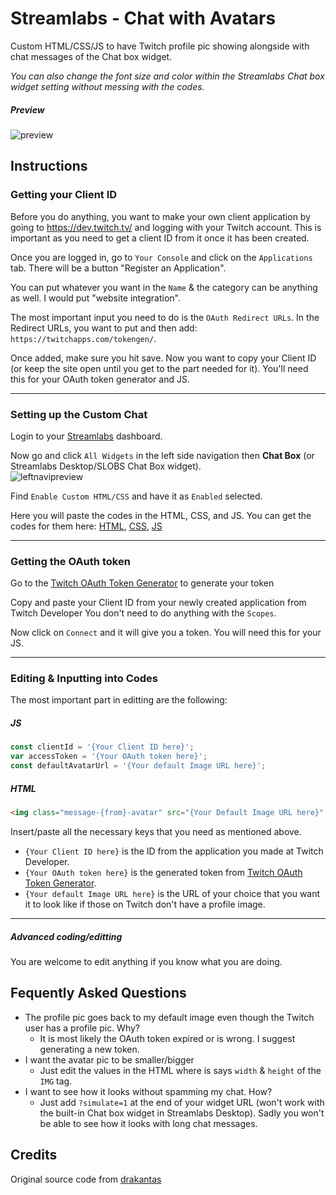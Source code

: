 # Streamlabs - Chat with Avatars
Custom HTML/CSS/JS to have Twitch profile pic showing alongside with chat messages of the Chat box widget. <br />

*You can also change the font size and color within the Streamlabs Chat box widget setting without messing with the codes.*

##### Preview
![preview](https://user-images.githubusercontent.com/40627143/160465881-bf89c370-1695-4b1c-92b4-03bb61bf8c31.png)

## Instructions

### Getting your Client ID
Before you do anything, you want to make your own client application by going to https://dev.twitch.tv/ and logging with your Twitch account. This is important as you need to get a client ID from it once it has been created. <br />

Once you are logged in, go to `Your Console` and click on the `Applications` tab. There will be a button "Register an Application". <br />

You can put whatever you want in the `Name` & the category can be anything as well. I would put "website integration". <br />

The most important input you need to do is the `OAuth Redirect URLs`. In the Redirect URLs, you want to put and then add: `https://twitchapps.com/tokengen/`. <br />

Once added, make sure you hit save. Now you want to copy your Client ID (or keep the site open until you get to the part needed for it). You'll need this for your OAuth token generator and JS.

---

### Setting up the Custom Chat
Login to your [Streamlabs](https://streamlabs.com/) dashboard. <br />

Now go and click `All Widgets` in the left side navigation then **Chat Box** (or Streamlabs Desktop/SLOBS Chat Box widget). <br />
![leftnavipreview](https://user-images.githubusercontent.com/40627143/160467839-43a584fb-223f-4bc7-957d-8bba53456c28.png) <br />

Find `Enable Custom HTML/CSS` and have it as `Enabled` selected. <br />

Here you will paste the codes in the HTML, CSS, and JS. You can get the codes for them here: [HTML](code/index.html), [CSS](code/style.css), [JS](code/functions.js) <br />

---

### Getting the OAuth token
Go to the [Twitch OAuth Token Generator](https://twitchapps.com/tokengen/) to generate your token <br />

Copy and paste your Client ID from your newly created application from Twitch Developer You don't need to do anything with the `Scopes`. <br />

Now click on `Connect` and it will give you a token. You will need this for your JS.

---

### Editing & Inputting into Codes
The most important part in editting are the following: <br/>
##### JS
  
```js 
const clientId = '{Your Client ID here}';
var accessToken = '{Your OAuth token here}';
const defaultAvatarUrl = '{Your default Image URL here}';
```

##### HTML
  
```html
<img class="message-{from}-avatar" src="{Your Default Image URL here}" width="32" height="32" alt="">
```

Insert/paste all the necessary keys that you need as mentioned above. <br />
- `{Your Client ID here}` is the ID from the application you made at Twitch Developer.
- `{Your OAuth token here}` is the generated token from [Twitch OAuth Token Generator](https://twitchapps.com/tokengen/).
- `{Your default Image URL here}` is the URL of your choice that you want it to look like if those on Twitch don't have a profile image.

---

##### Advanced coding/editting
You are welcome to edit anything if you know what you are doing.

## Fequently Asked Questions
- The profile pic goes back to my default image even though the Twitch user has a profile pic. Why?
  - It is most likely the OAuth token expired or is wrong. I suggest generating a new token.
- I want the avatar pic to be smaller/bigger
  -  Just edit the values in the HTML where is says `width` & `height` of the `IMG` tag.
- I want to see how it looks without spamming my chat. How?
  -  Just add `?simulate=1` at the end of your widget URL (won't work with the built-in Chat box widget in Streamlabs Desktop). Sadly you won't be able to see how it looks with long chat messages.

## Credits 
Original source code from [drakantas](https://github.com/drakantas)
